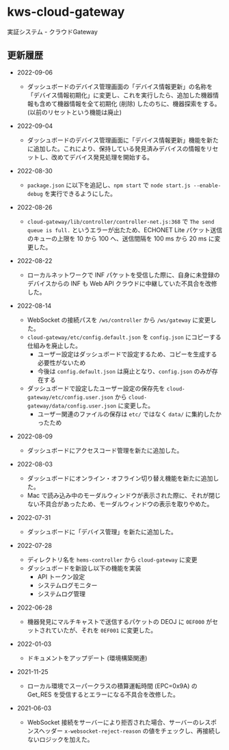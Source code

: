 # kws-cloud-gateway
 実証システム - クラウドGateway

## 更新履歴

- 2022-09-06
    - ダッシュボードのデバイス管理画面の「デバイス情報更新」の名称を「デバイス情報初期化」に変更し、これを実行したら、追加した機器情報も含めて機器情報を全て初期化 (削除) したのちに、機器探索をする。(以前のリセットという機能は廃止)

- 2022-09-04
    - ダッシュボードのデバイス管理画面に「デバイス情報更新」機能を新たに追加した。これにより、保持している発見済みデバイスの情報をリセットし、改めてデバイス発見処理を開始する。

- 2022-08-30
    - `package.json` に以下を追記し、`npm start` で `node start.js --enable-debug` を実行できるようにした。

- 2022-08-26
    - `cloud-gateway/lib/controller/controller-net.js:368` で `The send queue is full.` というエラーが出たため、ECHONET Lite パケット送信のキューの上限を 10 から 100 へ、送信間隔を 100 ms から 20 ms に変更した。

- 2022-08-22
    - ローカルネットワークで INF パケットを受信した際に、自身に未登録のデバイスからの INF も Web API クラウドに中継していた不具合を改修した。

- 2022-08-14
    - WebSocket の接続パスを `/ws/controller` から `/ws/gateway` に変更した。
    - `cloud-gateway/etc/config.default.json` を `config.json` にコピーする仕組みを廃止した。
        - ユーザー設定はダッシュボードで設定するため、コピーを生成する必要性がないため
        - 今後は `config.default.json` は廃止となり、`config.json` のみが存在する
    - ダッシュボードで設定したユーザー設定の保存先を `cloud-gateway/etc/config.user.json` から `cloud-gateway/data/config.user.json` に変更した。
        - ユーザー関連のファイルの保存は `etc/` ではなく `data/` に集約したかったため

- 2022-08-09
    - ダッシュボードにアクセスコード管理を新たに追加した。

- 2022-08-03
    - ダッシュボードにオンライン・オフライン切り替え機能を新たに追加した。
    - Mac で読み込み中のモーダルウィンドウが表示された際に、それが閉じない不具合があったため、モーダルウィンドウの表示を取りやめた。
    
- 2022-07-31
    - ダッシュボードに「デバイス管理」を新たに追加した。

- 2022-07-28
    - ディレクトリ名を `hems-controller` から `cloud-gateway` に変更
    - ダッシュボードを新設し以下の機能を実装
        - API トークン設定
        - システムログモニター
        - システムログ管理

- 2022-06-28
    - 機器発見にマルチキャストで送信するパケットの DEOJ に `0EF000` がセットされていたが、それを `0EF001` に変更した。

- 2022-01-03
    - ドキュメントをアップデート (環境構築関連)

- 2021-11-25
    - ローカル環境でスーパークラスの積算運転時間 (EPC=0x9A) の Get_RES を受信するとエラーになる不具合を改修した。

- 2021-06-03
    - WebSocket 接続をサーバーにより拒否された場合、サーバーのレスポンスヘッダー `x-websocket-reject-reason` の値をチェックし、再接続しないロジックを加えた。